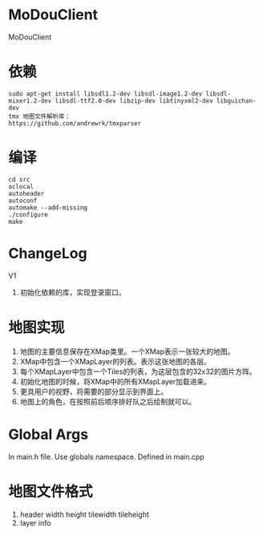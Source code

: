 MoDouClient
===========

MoDouClient

依赖
========
    sudo apt-get install libsdl1.2-dev libsdl-image1.2-dev libsdl-mixer1.2-dev libsdl-ttf2.0-dev libzip-dev libtinyxml2-dev libguichan-dev
    tmx 地图文件解析库：
    https://github.com/andrewrk/tmxparser

编译
=======
    cd src
    aclocal
    autoheader
    autoconf
    automake --add-missing
    ./configure
    make

    
ChangeLog
=========
V1 
1. 初始化依赖的库，实现登录窗口。

地图实现
========
1. 地图的主要信息保存在XMap类里。一个XMap表示一张较大的地图。
2. XMap中包含一个XMapLayer的列表。表示这张地图的各层。
3. 每个XMapLayer中包含一个Tiles的列表，为这层包含的32x32的图片方阵。
3. 初始化地图的时候，将XMap中的所有XMapLayer加载进来。
3. 更具用户的视野，将需要的部分显示到界面上。
5. 地图上的角色，在按照前后顺序排好队之后绘制就可以。

Global Args
===========
In main.h file. 
Use globals namespace.
Defined in main.cpp

地图文件格式
============
1. header width height tilewidth tileheight
2. layer info

